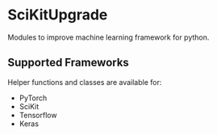 # SciKitUpgrade
Modules to improve machine learning framework for python.
 
## Supported Frameworks
Helper functions and classes are available for:
- PyTorch
- SciKit
- Tensorflow
- Keras
